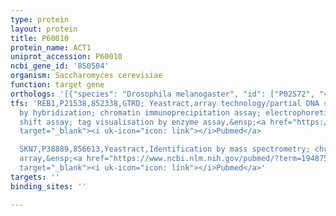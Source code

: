 ```yaml
---
type: protein
layout: protein
title: P60010
protein_name: ACT1
uniprot_accession: P60010
ncbi_gene_id: '850504'
organism: Saccharomyces cerevisiae
function: target gene
orthologs: '[{"species": "Drosophila melanogaster", "id": ["P02572", "<a href=\"/protein/p53501\">P53501</a>", "P02574", "P10981", "P83967", "P10987"]}, {"species": "Caenorhabditis elegans", "id": ["P0DM41", "P10984", "P10986"]}, {"species": "Homo sapiens", "id": ["<a href=\"/protein/p68133\">P68133</a>", "<a href=\"/protein/p62736\">P62736</a>", "<a href=\"/protein/p68032\">P68032</a>", "<a href=\"/protein/p63261\">P63261</a>", "<a href=\"/protein/p63267\">P63267</a>", "<a href=\"/protein/p60709\">P60709</a>"]}, {"species": "Mus musculus", "id": ["P63260", "<a href=\"/protein/p62737\">P62737</a>", "<a href=\"/protein/p68033\">P68033</a>", "P60710", "<a href=\"/protein/p63268\">P63268</a>", "<a href=\"/protein/p68134\">P68134</a>"]}, {"species": "Rattus norvegicus", "id": ["A0A0G2K4M6", "A0A0G2K3K2", "P68136", "P63259", "P68035", "P63269"]}]'
tfs: 'REB1,P21538,852338,GTRD; Yeastract,array technology/partial DNA sequence identification
  by hybridization; chromatin immunoprecipitation assay; electrophoretic mobility
  shift assay; tag visualisation by enzyme assay,&ensp;<a href="https://www.ncbi.nlm.nih.gov/pubmed/?term=20385592%5Buid%5D+OR+27924024%5Buid%5D+OR+24170807%5Buid%5D+OR+8817483%5Buid%5D+OR+2361590%5Buid%5D"
  target="_blank"><i uk-icon="icon: link"></i>Pubmed</a>

  SKN7,P38889,856613,Yeastract,Identification by mass spectrometry; chromatin immunoprecipitation
  array,&ensp;<a href="https://www.ncbi.nlm.nih.gov/pubmed/?term=19487574%5Buid%5D+OR+27373166%5Buid%5D+OR+24170807%5Buid%5D"
  target="_blank"><i uk-icon="icon: link"></i>Pubmed</a>'
targets: ''
binding_sites: ''

---
```

